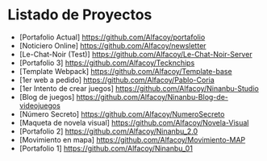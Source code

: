 # Listado de Proyectos

* [Portafolio Actual] https://github.com/Alfacoy/portafolio
* [Noticiero Online] https://github.com/Alfacoy/newsletter
* [Le-Chat-Noir (Test)] https://github.com/Alfacoy/Le-Chat-Noir-Server
* [Portafolio 3] https://github.com/Alfacoy/Tecknchips
* [Template Webpack] https://github.com/Alfacoy/Template-base
* [1er web a pedido] https://github.com/Alfacoy/Pablo-Coria
* [1er Intento de crear juegos] https://github.com/Alfacoy/Ninanbu-Studio
* [Blog de juegos] https://github.com/Alfacoy/Ninanbu-Blog-de-videojuegos
* [Número Secreto] https://github.com/Alfacoy/NumeroSecreto
* [Maqueta de novela visual] https://github.com/Alfacoy/Novela-Visual
* [Portafolio 2] https://github.com/Alfacoy/Ninanbu_2.0
* [Movimiento en mapa] https://github.com/Alfacoy/Movimiento-MAP
* [Portafolio 1] https://github.com/Alfacoy/Ninanbu_01
